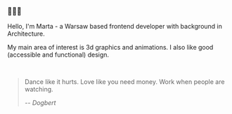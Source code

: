 ### 🐸🐸🐸
Hello, I'm Marta - a Warsaw based frontend developer with background in Architecture.

My main area of interest is 3d graphics and animations.
I also like good (accessible and functional) design.

<br/>

> Dance like it hurts. Love like you need money. Work when people are watching. 
>
> -- <cite>Dogbert</cite>

